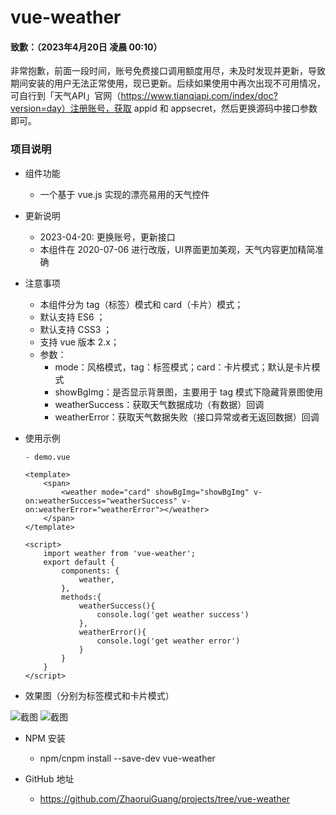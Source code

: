 # vue-weather

#### 致歉：（2023年4月20日 凌晨 00:10）
非常抱歉，前面一段时间，账号免费接口调用额度用尽，未及时发现并更新，导致期间安装的用户无法正常使用，现已更新。后续如果使用中再次出现不可用情况，可自行到「天气API」官网（https://www.tianqiapi.com/index/doc?version=day）注册账号，获取 appid 和 appsecret，然后更换源码中接口参数即可。

### 项目说明
- 组件功能
    - 一个基于 vue.js 实现的漂亮易用的天气控件

- 更新说明
	- 2023-04-20: 更换账号，更新接口
	- 本组件在 2020-07-06 进行改版，UI界面更加美观，天气内容更加精简准确

- 注意事项
    - 本组件分为 tag（标签）模式和 card（卡片）模式；
    - 默认支持 ES6 ；
    - 默认支持 CSS3 ；
    - 支持 vue 版本 2.x；
	- 参数：
		- mode：风格模式，tag：标签模式；card：卡片模式；默认是卡片模式
		- showBgImg：是否显示背景图，主要用于 tag 模式下隐藏背景图使用
		- weatherSuccess：获取天气数据成功（有数据）回调
		- weatherError：获取天气数据失败（接口异常或者无返回数据）回调

- 使用示例
    ```
    - demo.vue
    
   <template>
		<span>
			<weather mode="card" showBgImg="showBgImg" v-on:weatherSuccess="weatherSuccess" v-on:weatherError="weatherError"></weather>
		</span>
   </template>
   
   <script>
		import weather from 'vue-weather';
		export default {
			components: {
				weather,
			},
			methods:{
				weatherSuccess(){
					console.log('get weather success')
				},
				weatherError(){
					console.log('get weather error')
				}
			}
		}
   </script>
	
    ```
- 效果图（分别为标签模式和卡片模式）

![截图](https://p0.ssl.qhimg.com/t01dd1348ebc81f78e9.png)
![截图](https://p3.ssl.qhimg.com/t0153ae433e5d13a3b7.png)

- NPM 安装
    - npm/cnpm  install  --save-dev  vue-weather
	
- GitHub 地址
    - https://github.com/ZhaoruiGuang/projects/tree/vue-weather

